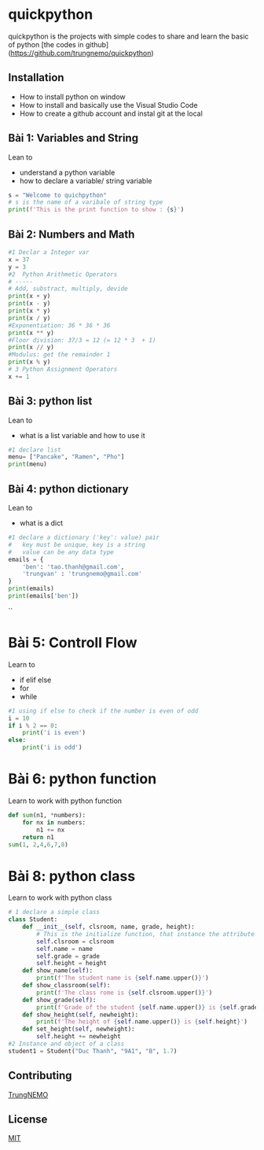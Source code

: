 # quickpython

quickpython is the projects with simple codes to share and learn the basic of python
[the codes in github] (https://github.com/trungnemo/quickpython)

## Installation

- How to install python on window
- How to install and basically use  the Visual Studio Code 
- How to create a github account and instal git at the local

## Bài 1: Variables and String
Lean to
- understand a python variable
- how to declare a variable/ string variable
```python
s = "Welcome to quichpython"
# s is the name of a varibale of string type
print(f'This is the print function to show : {s}')
```
## Bài 2: Numbers and Math
```python
#1 Declar a Integer var
x = 37
y = 3 
#2  Python Arithmetic Operators
# -----
# Add, substract, multiply, devide
print(x + y)
print(x - y)
print(x * y)
print(x / y)
#Exponentiation: 36 * 36 * 36
print(x ** y) 
#Floor division: 37/3 = 12 (= 12 * 3  + 1)
print(x // y)
#Modulus: get the remainder 1
print(x % y)
# 3 Python Assignment Operators
x += 1
```
## Bài 3: python list
Lean to
- what is a list variable and how to use it
```python
#1 declare list
menu= ["Pancake", "Ramen", "Pho"]
print(menu)
```
## Bài 4: python dictionary
Lean to
- what is a dict
```python
#1 declare a dictionary ('key': value) pair
#   key must be unique, key is a string
#   value can be any data type
emails = {
    'ben': 'tao.thanh@gmail.com',
    'trungvan' : 'trungnemo@gmail.com'
}
print(emails)
print(emails['ben'])
```
``
# Bài 5: Controll Flow
Learn to
- if elif else
- for
- while
```python
#1 using if else to check if the number is even of odd
i = 10
if i % 2 == 0:
    print('i is even')
else:
    print('i is odd')
```
# Bài 6: python function
Learn to work with python function

```python
def sum(n1, *numbers):
    for nx in numbers:
        n1 += nx
    return n1
sum(1, 2,4,6,7,8)
```
# Bài 8: python class
Learn to work with python class

```python
# 1 declare a simple class
class Student:
    def __init__(self, clsroom, name, grade, height):
        # This is the initialize function, that instance the attribute values for each object based on the Student class
        self.clsroom = clsroom
        self.name = name
        self.grade = grade
        self.height = height
    def show_name(self):
        print(f'The student name is {self.name.upper()}')
    def show_classroom(self):
        print(f'The class rome is {self.clsroom.upper()}')
    def show_grade(self):
        print(f'Grade of the student {self.name.upper()} is {self.grade}')
    def show_height(self, newheight):
        print(f'The height of {self.name.upper()} is {self.height}')
    def set_height(self, newheight):
        self.height += newheight
#2 Instance and object of a class
student1 = Student("Duc Thanh", "9A1", "B", 1.7)
```

## Contributing
[TrungNEMO](https://www.facebook.com/TrungNEMO)


## License
[MIT](https://choosealicense.com/licenses/mit/)
